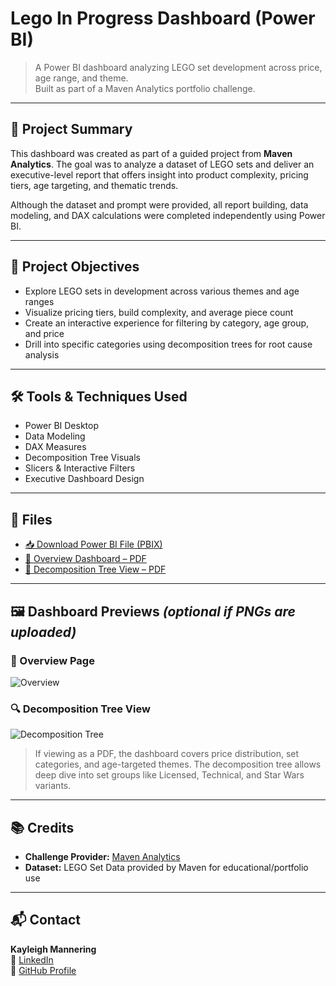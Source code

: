 # Lego In Progress Dashboard (Power BI)

> A Power BI dashboard analyzing LEGO set development across price, age range, and theme.  
> Built as part of a Maven Analytics portfolio challenge.

---

## 📘 Project Summary

This dashboard was created as part of a guided project from **Maven Analytics**. The goal was to analyze a dataset of LEGO sets and deliver an executive-level report that offers insight into product complexity, pricing tiers, age targeting, and thematic trends.

Although the dataset and prompt were provided, all report building, data modeling, and DAX calculations were completed independently using Power BI.

---

## 🎯 Project Objectives

- Explore LEGO sets in development across various themes and age ranges
- Visualize pricing tiers, build complexity, and average piece count
- Create an interactive experience for filtering by category, age group, and price
- Drill into specific categories using decomposition trees for root cause analysis

---

## 🛠️ Tools & Techniques Used

- Power BI Desktop  
- Data Modeling  
- DAX Measures  
- Decomposition Tree Visuals  
- Slicers & Interactive Filters  
- Executive Dashboard Design

---

## 📄 Files

- [📥 Download Power BI File (PBIX)](./Lego%20In%20Progress.pbix)
- [📄 Overview Dashboard – PDF](./Overview.pdf)
- [📄 Decomposition Tree View – PDF](./Decomp%20Tree%20Visual.pdf)

---

## 🖼️ Dashboard Previews *(optional if PNGs are uploaded)*

### 📌 Overview Page  
![Overview](./Overview.png)

### 🔍 Decomposition Tree View  
![Decomposition Tree](./DecompTree.png)

> If viewing as a PDF, the dashboard covers price distribution, set categories, and age-targeted themes. The decomposition tree allows deep dive into set groups like Licensed, Technical, and Star Wars variants.

---

## 📚 Credits

- **Challenge Provider:** [Maven Analytics](https://www.mavenanalytics.io/project-challenges)
- **Dataset:** LEGO Set Data provided by Maven for educational/portfolio use

---

## 📬 Contact

**Kayleigh Mannering**  
💼 [LinkedIn](https://www.linkedin.com/in/kayleigh-mannering/)  
🧠 [GitHub Profile](https://github.com/KayMann00)
